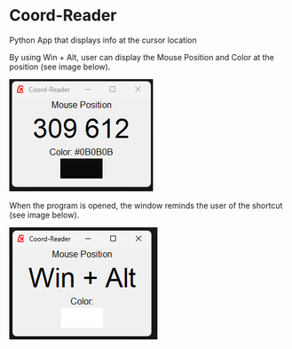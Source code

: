 # Coord-Reader
Python App that displays info at the cursor location

By using Win + Alt, user can display the Mouse Position and Color at the position (see image below).

![Mouse Position](https://github.com/djorgensentech/coordReader/blob/main/mouse_position.png)

When the program is opened, the window reminds the user of the shortcut (see image below).

![Mouse Position](https://github.com/djorgensentech/coordReader/blob/main/default_position.png)
